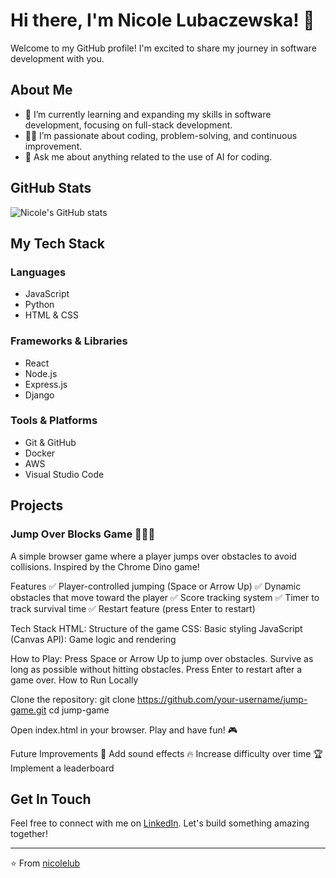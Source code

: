 # Hi there, I'm Nicole Lubaczewska! 👋

Welcome to my GitHub profile! I'm excited to share my journey in software development with you.

## About Me

- 🌱 I’m currently learning and expanding my skills in software development, focusing on full-stack development.
- 👨‍💻 I’m passionate about coding, problem-solving, and continuous improvement.
- 💬 Ask me about anything related to the use of AI for coding.

## GitHub Stats

![Nicole's GitHub stats](https://github-readme-stats.vercel.app/api?username=nicolelub&show_icons=true&theme=radical)

## My Tech Stack

### Languages

- JavaScript
- Python
- HTML & CSS

### Frameworks & Libraries

- React
- Node.js
- Express.js
- Django

### Tools & Platforms

- Git & GitHub
- Docker
- AWS
- Visual Studio Code

## Projects

### Jump Over Blocks Game 🏃‍♂️💨
A simple browser game where a player jumps over obstacles to avoid collisions. Inspired by the Chrome Dino game!

Features
✅ Player-controlled jumping (Space or Arrow Up)
✅ Dynamic obstacles that move toward the player
✅ Score tracking system
✅ Timer to track survival time
✅ Restart feature (press Enter to restart)

Tech Stack
HTML: Structure of the game
CSS: Basic styling
JavaScript (Canvas API): Game logic and rendering

How to Play:
Press Space or Arrow Up to jump over obstacles.
Survive as long as possible without hitting obstacles.
Press Enter to restart after a game over.
How to Run Locally

Clone the repository:
git clone https://github.com/your-username/jump-game.git
cd jump-game

Open index.html in your browser.
Play and have fun! 🎮

Future Improvements
🚀 Add sound effects
🔥 Increase difficulty over time
🏆 Implement a leaderboard

## Get In Touch

Feel free to connect with me on [LinkedIn](https://www.linkedin.com/in/lubaczewskanicole/).
Let's build something amazing together!

---

⭐️ From [nicolelub](https://github.com/nicolelub)
